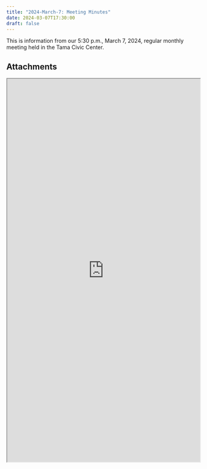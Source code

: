 ```yaml
---
title: "2024-March-7: Meeting Minutes"
date: 2024-03-07T17:30:00
draft: false
---
```

This is information from our 5:30 p.m., March 7, 2024, regular monthly meeting held in the Tama Civic Center. 
 
## Attachments

<iframe width=100% height=1000 src="https://docs.google.com/document/d/e/2PACX-1vRHNHmDYgH4nYGG860VBs-u8GDNi3lhLSZS3vpIQDCEZOdsVgV4kUndA_RP1wxfPkfD7k1u-Mj8wYJO/pub?embedded=true"></iframe>
